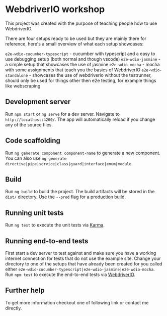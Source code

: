 # WebdriverIO workshop

This project was created with the purpose of teaching people how to use WebdriverIO.

There are four setups ready to be used but they are mainly there for reference, here's a small overview of what each setup showcases:

`e2e-wdio-cucumber-typescript` - cucumber with typescript and a easy to use debugging setup (both normal and though vscode)
`e2e-wdio-jasmine` - a simple setup that showcases the use of jasmine
`e2e-wdio-mocha` - mocha with some assignments that teach you the basics of WebdriverIO
`e2e-wdio-standalone` - showcases the use of webdriverio without the testrunner, should only be used for things other then e2e testing, for example things like webscraping

## Development server

Run `npm start` or `ng serve` for a dev server. Navigate to `http://localhost:4200/`. The app will automatically reload if you change any of the source files.

## Code scaffolding

Run `ng generate component component-name` to generate a new component. You can also use `ng generate directive|pipe|service|class|guard|interface|enum|module`.

## Build

Run `ng build` to build the project. The build artifacts will be stored in the `dist/` directory. Use the `--prod` flag for a production build.

## Running unit tests

Run `ng test` to execute the unit tests via [Karma](https://karma-runner.github.io).

## Running end-to-end tests

First start a dev server to test against and make sure you have a working internet connection for tests that do not use the example site.
Change your directory to one of the setups that have already been created for you called either `e2e-wdio-cucumber-typescript|e2e-wdio-jasmine|e2e-wdio-mocha`.
Run `npm test` to execute the end-to-end tests via [WebdriverIO](http://www.webdriver.io/).

## Further help

To get more information checkout one of following link or contact me directly.
